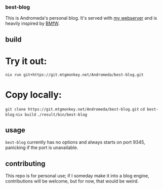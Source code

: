 ### best-blog

This is Andromeda's personal blog. It's served with [my webserver](https://git.mtgmonkey.net/Andromeda/best-blog.git) and is heavily inspired by [BMfW](http://bettermotherfuckingwebsite.com).

## build

# Try it out:

`nix run git+https://git.mtgmonkey.net/Andromeda/best-blog.git`

# Copy locally:

`git clone https://git.mtgmonkey.net/Andromeda/best-blog.git`
`cd best-blog`
`nix build`
`./result/bin/best-blog`

## usage

`best-blog` currently has no options and always starts on port 9345, panicking if the port is unavailable.

## contributing

This repo is for personal use; if I someday make it into a blog engine, contributions will be welcome, but for now, that would be weird.
